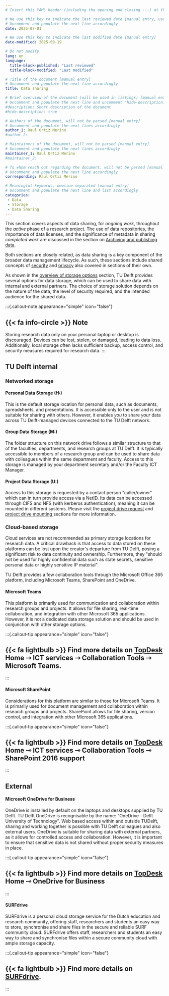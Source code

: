 ```yaml
---
# Insert this YAML header (including the opening and closing ---) at the beginning of the document and fill it out accordingly

# We use this key to indicate the last reviewed date [manual entry, use YYYY-MM-DD]
# Uncomment and populate the next line accordingly
date: 2025-07-01

# We use this key to indicate the last modified date [manual entry]
date-modified: 2025-09-19

# Do not modify
lang: en
language: 
  title-block-published: "Last reviewed"
  title-block-modified: "Last modified"

# Title of the document [manual entry]
# Uncomment and populate the next line accordingly
title: Data sharing

# Brief overview of the document (will be used in listings) [manual entry]
# Uncomment and populate the next line and uncomment "hide-description: true".
#description: Short description of the document
#hide-description: true

# Authors of the document, will not be parsed [manual entry]
# Uncomment and populate the next lines accordingly
author_1: Raul Ortiz Merino
#author_2:

# Maintainers of the document, will not be parsed [manual entry]
# Uncomment and populate the next lines accordingly
maintainer_1: Raul Ortiz Merino
#maintainer_2:

# To whom reach out regarding the document, will not be parsed [manual entry]
# Uncomment and populate the next line accordingly
corresponding: Raul Ortiz Merino

# Meaningful keywords, newline separated [manual entry]
# Uncomment and populate the next line and list accordingly
categories: 
 - Data
 - Storage
 - Data Sharing
---
```


This section covers aspects of data sharing, for *ongoing work*, throughout the *active* phase of a research project. The use of data repositories, the importance of data licenses, and the significance of metadata in sharing *completed work* are discussed in the section on [Archiving and publishing data](../data_publishing/archival_publishing_index.md).

Both sections are closely related, as data sharing is a key component of the broader data management lifecycle. As such, these sections include shared concepts of [security](../data_storage/security.md) and [privacy](../planning/privacy.md) also covered in sections of their own.

As shown in the [overview of storage options](../data_storage/storage_options.md#overview-of-storage-options) section, TU Delft provides several options for data storage, which can be used to share data with internal and external partners. The choice of storage solution depends on the nature of the data, the level of security required, and the intended audience for the shared data.

:::{.callout-note appearance="simple" icon="false"}
## {{< fa info-circle >}} Note
Storing research data only on your personal laptop or desktop is discouraged. Devices can be lost, stolen, or damaged, leading to data loss. Additionally, local storage often lacks sufficient backup, access control, and security measures required for research data.
:::

## TU Delft internal 

### Networked storage

#### **Personal Data Storage (H:)**

This is the default storage location for personal data, such as documents, spreadsheets, and presentations. It is accessible only to the user and is not suitable for sharing with others. However, it enables *you* to share *your* data across TU Delft-managed devices connected to the TU Delft network.

#### **Group Data Storage (M:)**

The folder structure on this network drive follows a similar structure to that of the faculties, departments, and research groups at TU Delft. It is typically accessible to members of a research group and can be used to share data with colleagues within the same department and faculty. Access to this storage is managed by your department secretary and/or the Faculty ICT Manager.

#### **Project Data Storage (U:)**

Access to this storage is requested by a contact person "caller/owner" which can in turn provide access via a NetID. Its data can be accessed through CIFS and NFS (with kerberos authentication), meaning it can be mounted in different systems. Please visit the [project drive request](../data_storage/project_drive_request.md) and [project drive mounting ](../data_storage/project_drive_mounting.md) sections for more information.

### Cloud-based storage

Cloud services are not recommended as primary storage locations for research data. A critical drawback is that access to data stored on these platforms can be lost upon the creator's departure from TU Delft, posing a significant risk to data continuity and ownership. Furthermore, they "should not be used for highly confidential data such as state secrets, sensitive personal data or highly sensitive IP material".

TU Delft provides a few collaboration tools through the Microsoft Office 365 platform, including Microsoft Teams, SharePoint and OneDrive. 

#### **Microsoft Teams**

This platform is primarily used for communication and collaboration within research groups and projects. It allows for file sharing, real-time collaboration, and integration with other Microsoft 365 applications. However, it is not a dedicated data storage solution and should be used in conjunction with other storage options.

:::{.callout-tip appearance="simple" icon="false"}
## {{< fa lightbulb >}} Find more details on [TopDesk](https://tudelft.topdesk.net/) Home ⇾ ICT services ⇾ Collaboration Tools ⇾ Microsoft Teams.
:::

#### **Microsoft SharePoint**

Considerations for this platform are similar to those for Microsoft Teams. It is primarily used for document management and collaboration within research groups and projects. SharePoint allows for file sharing, version control, and integration with other Microsoft 365 applications.

:::{.callout-tip appearance="simple" icon="false"}
## {{< fa lightbulb >}} Find more details on [TopDesk](https://tudelft.topdesk.net/) Home ⇾ ICT services ⇾ Collaboration Tools ⇾ SharePoint 2016 support
:::

## External

#### **Microsoft OneDrive for Business**

OneDrive is installed by default on the laptops and desktops supplied by TU Delft. TU Delft OneDrive is recognisable by the name: "OneDrive - Delft University of Technology". Web based access within and outside TUDelft, sharing and working together is possible with TU Delft colleagues and also external users. OneDrive is suitable for sharing data with external partners, as it allows for controlled access and collaboration. However, it is important to ensure that sensitive data is not shared without proper security measures in place.

:::{.callout-tip appearance="simple" icon="false"}
## {{< fa lightbulb >}} Find more details on [TopDesk](https://tudelft.topdesk.net/) Home ⇾ OneDrive for Business
:::

#### **SURFdrive**

SURFdrive is a personal cloud storage service for the Dutch education and research community, offering staff, researchers and students an easy way to store, synchronise and share files in the secure and reliable SURF community cloud. SURFdrive offers staff, researchers and students an easy way to share and synchronise files within a secure community cloud with ample storage capacity.

:::{.callout-tip appearance="simple" icon="false"}
## {{< fa lightbulb >}} Find more details on [SURFdrive](https://www.surf.nl/en/surfdrive).
:::